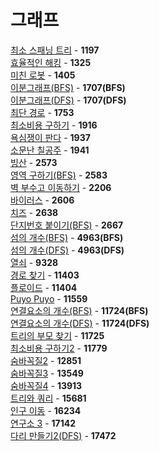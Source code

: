 # 그래프
[최소 스패닝 트리](https://github.com/wayandway/algorithms-cpp/blob/master/BOJ/Graph/1197.cpp) - **1197** <br>
[효율적인 해킹](https://github.com/wayandway/algorithms-cpp/blob/master/BOJ/Graph/1325.cpp) - **1325** <br>
[미친 로봇](https://github.com/wayandway/algorithms-cpp/blob/master/BOJ/Graph/1405.cpp) - **1405** <br>
[이분그래프(BFS)](https://github.com/wayandway/algorithms-cpp/blob/master/BOJ/Graph/1707_BFS.cpp) - **1707(BFS)** <br>
[이분그래프(DFS)](https://github.com/wayandway/algorithms-cpp/blob/master/BOJ/Graph/1707_DFS.cpp) - **1707(DFS)** <br>
[최단 경로](https://github.com/wayandway/algorithms-cpp/blob/master/BOJ/Graph/1753.cpp) - **1753** <br>
[최소비용 구하기](https://github.com/wayandway/algorithms-cpp/blob/master/BOJ/Graph/1916.cpp) - **1916** <br>
[욕심쟁이 판다](https://github.com/wayandway/algorithms-cpp/blob/master/BOJ/Graph/1937.cpp) - **1937** <br>
[소문난 칠공주](https://github.com/wayandway/algorithms-cpp/blob/master/BOJ/Graph/1941.cpp) - **1941** <br>
[빙산](https://github.com/wayandway/algorithms-cpp/blob/master/BOJ/Graph/2573.cpp) - **2573** <br>
[영역 구하기(BFS)](https://github.com/wayandway/algorithms-cpp/blob/master/BOJ/Graph/2583.cpp) - **2583** <br>
[벽 부수고 이동하기](https://github.com/wayandway/algorithms-cpp/blob/master/BOJ/Graph/2206.cpp) - **2206** <br>
[바이러스](https://github.com/wayandway/algorithms-cpp/blob/master/BOJ/Graph/2606.cpp) - **2606** <br>
[치즈](https://github.com/wayandway/algorithms-cpp/blob/master/BOJ/Graph/2638.cpp) - **2638** <br>
[단지번호 붙이기(BFS)](https://github.com/wayandway/algorithms-cpp/blob/master/BOJ/Graph/2667.cpp) - **2667** <br>
[섬의 개수(BFS)](https://github.com/wayandway/algorithms-cpp/blob/master/BOJ/Graph/4963_BFS.cpp) - **4963(BFS)** <br>
[섬의 개수(DFS)](https://github.com/wayandway/algorithms-cpp/blob/master/BOJ/Graph/4963_DFS.cpp) - **4963(DFS)** <br>
[열쇠](https://github.com/wayandway/algorithms-cpp/blob/master/BOJ/Graph/9328.cpp) - **9328** <br>
[경로 찾기](https://github.com/wayandway/algorithms-cpp/blob/master/BOJ/Graph/11403.cpp) - **11403** <br>
[플로이드](https://github.com/wayandway/algorithms-cpp/blob/master/BOJ/Graph/11404.cpp) - **11404** <br>
[Puyo Puyo](https://github.com/wayandway/algorithms-cpp/blob/master/BOJ/Graph/11559.cpp) - **11559** <br>
[연결요소의 개수(BFS)](https://github.com/wayandway/algorithms-cpp/blob/master/BOJ/Graph/11724_BFS.cpp) - **11724(BFS)** <br>
[연결요소의 개수(DFS)](https://github.com/wayandway/algorithms-cpp/blob/master/BOJ/Graph/11724_DFS.cpp) - **11724(DFS)** <br>
[트리의 부모 찾기](https://github.com/wayandway/algorithms-cpp/blob/master/BOJ/Graph/11725.cpp) - **11725** <br>
[최소비용 구하기2](https://github.com/wayandway/algorithms-cpp/blob/master/BOJ/Graph/11779.cpp) - **11779** <br>
[숨바꼭질2](https://github.com/wayandway/algorithms-cpp/blob/master/BOJ/Graph/12851.cpp) - **12851** <br>
[숨바꼭질3](https://github.com/wayandway/algorithms-cpp/blob/master/BOJ/Graph/13549.cpp) - **13549** <br>
[숨바꼭질4](https://github.com/wayandway/algorithms-cpp/blob/master/BOJ/Graph/13913.cpp) - **13913** <br>
[트리와 쿼리](https://github.com/wayandway/algorithms-cpp/blob/master/BOJ/Graph/15681.cpp) - **15681** <br>
[인구 이동](https://github.com/wayandway/algorithms-cpp/blob/master/BOJ/Graph/16234.cpp) - **16234** <br>
[연구소 3](https://github.com/wayandway/algorithms-cpp/blob/master/BOJ/Graph/17142.cpp) - **17142** <br>
[다리 만들기2(DFS)](https://github.com/wayandway/algorithms-cpp/blob/master/BOJ/Graph/17472.cpp) - **17472** <br>
